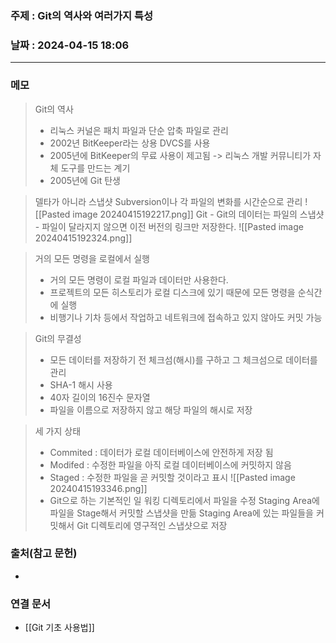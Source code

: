 ### 주제 : Git의 역사와 여러가지 특성

### 날짜 : 2024-04-15 18:06
----
### 메모
> Git의 역사
> 	- 리눅스 커널은 패치 파일과 단순 압축 파일로 관리
> 	- 2002년 BitKeeper라는 상용 DVCS를 사용
> 	- 2005년에 BitKeeper의 무료 사용이 제고됨 -> 리눅스 개발 커뮤니티가 자체 도구를 만드는 계기
> 	- 2005년에 Git 탄생

> 델타가 아니라 스냅샷
> 	Subversion이나 각 파일의 변화를 시간순으로 관리
> 	![[Pasted image 20240415192217.png]]
> 	Git
> 		- Git의 데이터는 파일의 스냅샷
> 		- 파일이 달라지지 않으면 이전 버전의 링크만 저장한다.
> 	![[Pasted image 20240415192324.png]]

> 거의 모든 명령을 로컬에서 실행
> 	- 거의 모든 명령이 로컬 파일과 데이터만 사용한다.
> 	- 프로젝트의 모든 히스토리가 로컬 디스크에 있기 때문에 모든 명령을 순식간에 실행
> 	- 비행기나 기차 등에서 작업하고 네트워크에 접속하고 있지 않아도 커밋 가능

> Git의 무결성
> 	- 모든 데이터를 저장하기 전 체크섬(해시)를 구하고 그 체크섬으로 데이터를 관리
> 	- SHA-1 해시 사용
> 	- 40자 길이의 16진수 문자열
> 	- 파일을 이름으로 저장하지 않고 해당 파일의 해시로 저장

> 세 가지 상태
> 	- Commited : 데이터가 로컬 데이터베이스에 안전하게 저장 됨
> 	- Modifed : 수정한 파일을 아직 로컬 데이터베이스에 커밋하지 않음
> 	-  Staged : 수정한 파일을 곧 커밋할 것이라고 표시
> 	![[Pasted image 20240415193346.png]]
> 	- Git으로 하는 기본적인 일
> 		워킹 디렉토리에서 파일을 수정
> 		Staging Area에 파일을 Stage해서 커밋할 스냅샷을 만듦
> 		Staging Area에 있는 파일들을 커밋해서 Git 디렉토리에 영구적인 스냅샷으로 저장

### 출처(참고 문헌)
-

### 연결 문서
- [[Git 기초 사용법]]
